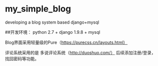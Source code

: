 # my_simple_blog
developing a blog system based django+mysql    

##开发环境：
python 2.7 + django 1.9.8 + mysql

Blog界面采用轻量级的Pure（https://purecss.cn/layouts.html）

评论系统采用的是 多说评论系统（http://duoshuo.com/）
后续添加注册/登录，找回密码等功能。

